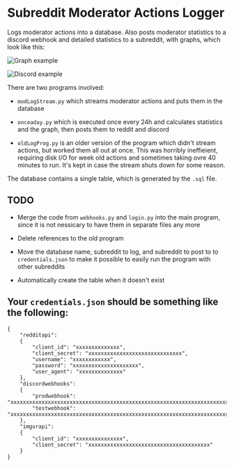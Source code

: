# Subreddit Moderator Actions Logger

Logs moderator actions into a database. Also posts moderator statistics to a discord webhook
and detailed statistics to a subreddit, with graphs, which look like this:

![Graph example](https://i.imgur.com/VTR2Fam.png)

![Discord example](https://i.imgur.com/8LCdW98.png)

There are two programs involved:

* `modLogStream.py` which streams moderator actions and puts them in the database

* `onceaday.py` which is executed once every 24h and calculates statistics and the 
graph, then posts them to reddit and discord

* `oldLogProg.py` is an older version of the program which didn't stream actions,
but worked them all out at once. This was horribly ineffieient, requiring disk I/O
for week old actions and sometimes taking ovre 40 minutes to run. It's kept in case
the stream shuts down for some reason.

The database contains a single table, which is generated by the `.sql` file.

## TODO

* Merge the code from `webhooks.py` and `login.py` into the main program,
since it is not nessicary to have them in separate files any more

* Delete references to the old program

* Move the database name, subreddit to log, and subreddit to post to to `credentials.json`
to make it possible to easily run the program with other subreddits

* Automatically create the table when it doesn't exist

## Your `credentials.json` should be something like the following:

```
{
    "redditapi":
    {
        "client_id": "xxxxxxxxxxxxxx",
        "client_secret": "xxxxxxxxxxxxxxxxxxxxxxxxxxxxxx",
        "username": "xxxxxxxxxxxx",
        "password": "xxxxxxxxxxxxxxxxxxxxx",
        "user_agent": "xxxxxxxxxxxxxx"
    },
    "discordwebhooks":
    {
        "prodwebhook": "xxxxxxxxxxxxxxxxxxxxxxxxxxxxxxxxxxxxxxxxxxxxxxxxxxxxxxxxxxxxxxxxxxxxxxxxxxxxxxxxxxxxxxxxxxxxxxxxxxxxxxxxxxxxxxxxxxxxxxxxxxx",
        "testwebhook": "xxxxxxxxxxxxxxxxxxxxxxxxxxxxxxxxxxxxxxxxxxxxxxxxxxxxxxxxxxxxxxxxxxxxxxxxxxxxxxxxxxxxxxxxxxxxxxxxxxxxxxxxxxxxxxxxxxxxxxxxxxx"
    },
    "imgurapi":
    {
        "client_id": "xxxxxxxxxxxxxxx",
        "client_secret": "xxxxxxxxxxxxxxxxxxxxxxxxxxxxxxxxxxxxxxx"
    }
}
```
